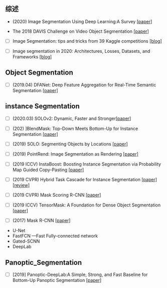 ## 综述
- (2020) Image Segmentation Using Deep Learning:A Survey [[paper]](https://arxiv.org/pdf/2001.05566.pdf)  

- The 2018 DAVIS Challenge on Video Object Segmentation [[paper]](https://arxiv.org/pdf/1803.00557.pdf)
- [ ]  Image Segmentation: tips and tricks from 39 Kaggle competitions [[blog]](https://neptune.ai/blog/image-segmentation-tips-and-tricks-from-kaggle-competitions)
- [ ] Image segmentation in 2020: Architectures, Losses, Datasets, and Frameworks [[blog]](https://neptune.ai/blog/image-segmentation-in-2020)   



## Object Segmentation  
- [ ] (2019.04) DFANet: Deep Feature Aggregation for Real-Time Semantic Segmentation [[paper]](https://arxiv.org/abs/1904.02216)   



## instance Segmentation  
- [ ] (2020.03) SOLOv2: Dynamic, Faster and Stronger[[paper]](https://arxiv.org/abs/2003.10152)  
- [ ] (202) ]BlendMask: Top-Down Meets Bottom-Up for Instance Segmentation [[paper]](https://arxiv.org/pdf/2001.00309.pdf)   
- [ ] (2019) SOLO: Segmenting Objects by Locations [[paper]](https://arxiv.org/pdf/1912.04488.pdf)  
- [ ] (2019) PointRend: Image Segmentation as Rendering [[paper]](https://arxiv.org/pdf/1912.08193.pdf)  
- [ ] (2019 ICCV) InstaBoost: Boosting Instance Segmentation via Probability Map Guided Copy-Pasting [[paper]](https://arxiv.org/pdf/1908.07801v1.pdf)  
- [ ]  (2019 CVPR)  Hybrid Task Cascade for Instance Segmentation [[paper]](https://arxiv.org/pdf/1901.07518.pdf)  [[review]](https://zhuanlan.zhihu.com/p/57629509)    
- [ ] (2019 CVPR) Mask Scoring R-CNN [[paper]](https://arxiv.org/pdf/1903.00241.pdf)     
- [ ] (2019 ICCV) TensorMask: A Foundation for Dense Object Segmentation [[paper]](https://arxiv.org/abs/1903.12174)  
- [ ] (2017) Mask R-CNN  [[paper]](https://arxiv.org/abs/1703.06870)  


- U-Net
- FastFCN —Fast Fully-connected network  
- Gated-SCNN  
- DeepLab  




## Panoptic_Segmentation
- [ ]  [2019] Panoptic-DeepLab:A Simple, Strong, and Fast Baseline for Bottom-Up Panoptic Segmentation [[paper]](https://arxiv.org/pdf/1911.10194.pdf) 



